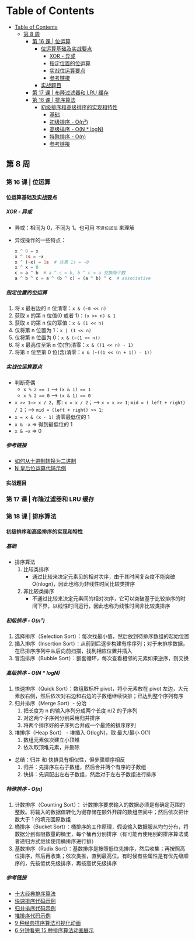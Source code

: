 # Table of Contents

- [Table of Contents](#table-of-contents)
  - [第 8 周](#第-8-周)
    - [第 16 课 | 位运算](#第-16-课--位运算)
      - [位运算基础及实战要点](#位运算基础及实战要点)
        - [XOR - 异或](#xor---异或)
        - [指定位置的位运算](#指定位置的位运算)
        - [实战位运算要点](#实战位运算要点)
        - [参考链接](#参考链接)
      - [实战题目](#实战题目)
    - [第 17 课 | 布隆过滤器和 LRU 缓存](#第-17-课--布隆过滤器和-lru-缓存)
    - [第 18 课 | 排序算法](#第-18-课--排序算法)
      - [初级排序和高级排序的实现和特性](#初级排序和高级排序的实现和特性)
        - [基础](#基础)
        - [初级排序 - O(n²)](#初级排序---on²)
        - [高级排序 - O(N \* logN)](#高级排序---on--logn)
        - [特殊排序 - O(n)](#特殊排序---on)
        - [参考链接](#参考链接-1)

## 第 8 周

### 第 16 课 | 位运算

#### 位运算基础及实战要点

##### XOR - 异或

- 异或：相同为 0，不同为 1。也可用 `不进位加法` 来理解
- 异或操作的一些特点：

  ```Python
  x ^ 0 = x
  x ^ 1s = ~x
  x ^ (~x) = 1s  # 注意 1s = ~0
  x ^ x = 0
  c = a ^ b  # a ^ c = b, b ^ c = a 交换两个数
  a ^ b ^ c = a ^ (b ^ c) = (a ^ b) ^ c  # associative
  ```

##### 指定位置的位运算

1. 将 x 最右边的 n 位清零：`x & (~0 << n)`
2. 获取 x 的第 n 位值(0 或者 1)：`(x >> n) & 1`
3. 获取 x 的第 n 位的幂值：`x & (1 << n)`
4. 仅将第 n 位置为 1：`x | (1 << n)`
5. 仅将第 n 位置为 0：`x & (~(1 << n))`
6. 将 x 最高位至第 n 位(含)清零：`x & ((1 << n) - 1)`
7. 将第 n 位至第 0 位(含)清零：`x & (~((1 << (n + 1)) - 1))`

##### 实战位运算要点

- 判断奇偶
  - `x % 2 == 1` —> `(x & 1) == 1`
  - `x % 2 == 0` —> `(x & 1) == 0`
- `x >> 1—> x / 2`，即: `x = x / 2`；—> `x = x >> 1`; `mid = ( left + right) / 2`；—> `mid = (left + right) >> 1`;
- `x = x & (x - 1)` 清零最低位的 1
- `x & -x` => 得到最低位的 1
- `x & ~x` => 0

##### 参考链接

- [如何从十进制转换为二进制](https://zh.wikihow.com/%E4%BB%8E%E5%8D%81%E8%BF%9B%E5%88%B6%E8%BD%AC%E6%8D%A2%E4%B8%BA%E4%BA%8C%E8%BF%9B%E5%88%B6)
- [N 皇后位运算代码示例](https://shimo.im/docs/YzWa5ZZrZPYWahK2)

#### 实战题目

### 第 17 课 | 布隆过滤器和 LRU 缓存

### 第 18 课 | 排序算法

#### 初级排序和高级排序的实现和特性

##### 基础

- 排序算法
  1. 比较类排序
     - 通过比较来决定元素见的相对次序，由于其时间复杂度不能突破 O(nlogn)，因此也称为非线性时间比较类排序
  2. 非比较类排序
     - 不通过比较来决定元素间的相对次序，它可以突破基于比较排序的时间下界，以线性时间运行，因此也称为线性时间非比较类排序

##### 初级排序 - O(n²)

1. 选择排序（Selection Sort）：每次找最小值，然后放到待排序数组的起始位置
2. 插入排序（Insertion Sort）：从前到后逐步构建有序序列；对于未排序数据，在已排序序列中从后向前扫描，找到相应位置并插入
3. 冒泡排序（Bubble Sort）：嵌套循环，每次查看相邻的元素如果逆序，则交换

##### 高级排序 - O(N \* logN)

1. 快速排序（Quick Sort）：数组取标杆 pivot，将小元素放在 pivot 左边，大元素放右侧，然后依次对右边和右边的子数组继续快排；已达到整个序列有序
2. 归并排序（Merge Sort）- 分治
   1. 把长度为 n 的输入序列分成两个长度 n/2 的子序列
   2. 对这两个子序列分别采用归并排序
   3. 将两个排序好的子序列合并成一个最终的排序序列
3. 堆排序（Heap Sort） - 堆插入 O(logN)，取 最大/最小 O(1)
   1. 数组元素依次建立小顶堆
   2. 依次取顶堆元素，并删除

- 总结：归并 和 快排具有相似性，但步骤顺序相反
  1.  归并：先排序左右子数组，然后合并两个有序的子数组
  2.  快排：先调配出左右子数组，然后对于左右子数组进行排序

##### 特殊排序 - O(n)

1. 计数排序（Counting Sort）： 计数排序要求输入的数据必须是有确定范围的整数。将输入的数据值转化为键存储在额外开辟的数组空间中；然后依次把计数大于 1 的填充回原数组
2. 桶排序（Bucket Sort）：桶排序的工作原理，假设输入数据服从均匀分布，将数据分到有限数量的桶里，每个桶再分别排序（有可能再使用别的排序算法或者递归方式继续使用桶排序进行排）
3. 基数排序（Radix Sort）：基数排序是按照低位先排序，然后收集；再按照高位排序，然后再收集；依次类推，直到最高位。有时候有些属性是有优先级顺序的，先按低优先级排序，再按高优先级排序

##### 参考链接

- [十大经典排序算法](https://www.cnblogs.com/onepixel/p/7674659.html)
- [快速排序代码示例](https://shimo.im/docs/TX9bDbSC7C0CR5XO)
- [归并排序代码示例](https://shimo.im/docs/sDXxjjiKf3gLVVAU)
- [堆排序代码示例](https://shimo.im/docs/M2xfacKvwzAykhz6)
- [9 种经典排序算法可视化动画](https://www.bilibili.com/video/av25136272)
- [6 分钟看完 15 种排序算法动画展示](https://www.bilibili.com/video/av63851336)
